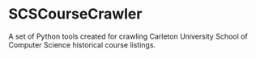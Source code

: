 # SCSCourseCrawler
A set of Python tools created for crawling Carleton University School of Computer Science historical course listings.
